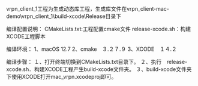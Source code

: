 vrpn_client_1工程为生成动态库工程，生成库文件在vrpn_client-mac-demo\vrpn_client_1\build-xcode\Release目录下

编译配置说明：
CMakeLists.txt:工程配置cmake文件
release-xcode.sh：构建XCODE工程脚本

编译环境：
1、macOS 12.7
2、cmake　３.２７.９
3、XCODE　１４.２

编译步骤：
１、打开终端切换到CMakeLists.txt目录下。
２、执行　release-xcode.sh．构建XCODE工程产生build-xcode文件夹。
３、build-xcode文件夹下使用XCODE打开mac_vrpn.xcodeproj即可。

